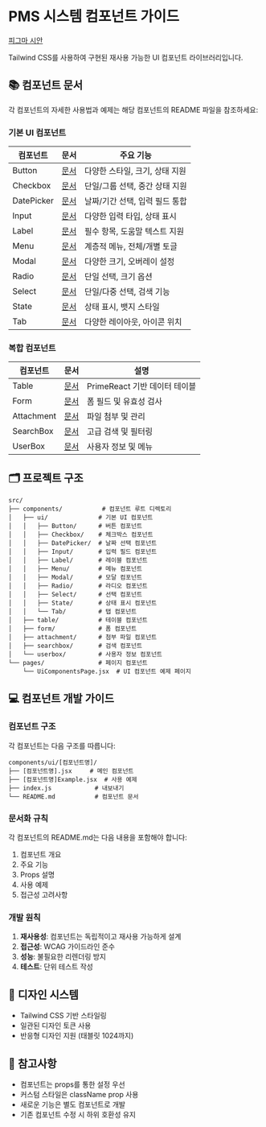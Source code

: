 # PMS 시스템 컴포넌트 가이드 

[피그마 시안](https://www.figma.com/design/5Grjwwuc24FNiI412CUT2g/new-PMS?node-id=6-3693&t=S7R0EWo6A9ASH5en-1)

Tailwind CSS를 사용하여 구현된 재사용 가능한 UI 컴포넌트 라이브러리입니다.

## 📚 컴포넌트 문서

각 컴포넌트의 자세한 사용법과 예제는 해당 컴포넌트의 README 파일을 참조하세요:

### 기본 UI 컴포넌트

| 컴포넌트 | 문서 | 주요 기능 |
|---------|------|-----------|
| Button | [문서](src/components/ui/Button/README.md) | 다양한 스타일, 크기, 상태 지원 |
| Checkbox | [문서](src/components/ui/Checkbox/README.md) | 단일/그룹 선택, 중간 상태 지원 |
| DatePicker | [문서](src/components/ui/DatePicker/README.md) | 날짜/기간 선택, 입력 필드 통합 |
| Input | [문서](src/components/ui/Input/README.md) | 다양한 입력 타입, 상태 표시 |
| Label | [문서](src/components/ui/Label/README.md) | 필수 항목, 도움말 텍스트 지원 |
| Menu | [문서](src/components/ui/Menu/README.md) | 계층적 메뉴, 전체/개별 토글 |
| Modal | [문서](src/components/ui/Modal/README.md) | 다양한 크기, 오버레이 설정 |
| Radio | [문서](src/components/ui/Radio/README.md) | 단일 선택, 크기 옵션 |
| Select | [문서](src/components/ui/Select/README.md) | 단일/다중 선택, 검색 기능 |
| State | [문서](src/components/ui/State/README.md) | 상태 표시, 뱃지 스타일 |
| Tab | [문서](src/components/ui/Tab/README.md) | 다양한 레이아웃, 아이콘 위치 |

### 복합 컴포넌트

| 컴포넌트 | 문서 | 설명 |
|---------|------|------|
| Table | [문서](src/components/table/README.md) | PrimeReact 기반 데이터 테이블 |
| Form | [문서](src/components/form/README.md) | 폼 필드 및 유효성 검사 |
| Attachment | [문서](src/components/attachment/README.md) | 파일 첨부 및 관리 |
| SearchBox | [문서](src/components/searchbox/README.md) | 고급 검색 및 필터링 |
| UserBox | [문서](src/components/userbox/README.md) | 사용자 정보 및 메뉴 |

## 🗂 프로젝트 구조

```
src/
├── components/           # 컴포넌트 루트 디렉토리
│   ├── ui/              # 기본 UI 컴포넌트
│   │   ├── Button/      # 버튼 컴포넌트
│   │   ├── Checkbox/    # 체크박스 컴포넌트
│   │   ├── DatePicker/  # 날짜 선택 컴포넌트
│   │   ├── Input/       # 입력 필드 컴포넌트
│   │   ├── Label/       # 레이블 컴포넌트
│   │   ├── Menu/        # 메뉴 컴포넌트
│   │   ├── Modal/       # 모달 컴포넌트
│   │   ├── Radio/       # 라디오 컴포넌트
│   │   ├── Select/      # 선택 컴포넌트
│   │   ├── State/       # 상태 표시 컴포넌트
│   │   └── Tab/         # 탭 컴포넌트
│   ├── table/           # 테이블 컴포넌트
│   ├── form/            # 폼 컴포넌트
│   ├── attachment/      # 첨부 파일 컴포넌트
│   ├── searchbox/       # 검색 컴포넌트
│   └── userbox/         # 사용자 정보 컴포넌트
└── pages/               # 페이지 컴포넌트
    └── UiComponentsPage.jsx  # UI 컴포넌트 예제 페이지
```

## 💻 컴포넌트 개발 가이드

### 컴포넌트 구조

각 컴포넌트는 다음 구조를 따릅니다:

```
components/ui/[컴포넌트명]/
├── [컴포넌트명].jsx     # 메인 컴포넌트
├── [컴포넌트명]Example.jsx  # 사용 예제
├── index.js            # 내보내기
└── README.md           # 컴포넌트 문서
```

### 문서화 규칙

각 컴포넌트의 README.md는 다음 내용을 포함해야 합니다:

1. 컴포넌트 개요
2. 주요 기능
3. Props 설명
4. 사용 예제
5. 접근성 고려사항

### 개발 원칙

1. **재사용성**: 컴포넌트는 독립적이고 재사용 가능하게 설계
2. **접근성**: WCAG 가이드라인 준수
3. **성능**: 불필요한 리렌더링 방지
4. **테스트**: 단위 테스트 작성

## 🎨 디자인 시스템

- Tailwind CSS 기반 스타일링
- 일관된 디자인 토큰 사용
- 반응형 디자인 지원 (태블릿 1024까지)

## 📌 참고사항

- 컴포넌트는 props를 통한 설정 우선
- 커스텀 스타일은 className prop 사용
- 새로운 기능은 별도 컴포넌트로 개발
- 기존 컴포넌트 수정 시 하위 호환성 유지